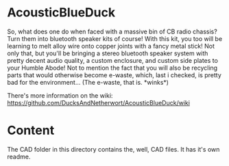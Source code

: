 # AcousticBlueDuck

So, what does one do when faced with a massive bin of CB radio chassis? Turn them into bluetooth speaker kits of course!
With this kit, you too will be learning to melt alloy wire onto copper joints with a fancy metal stick! Not only that, but you'll be bringing a stereo bluetooth speaker system
with pretty decent audio quality, a custom enclosure, and custom side plates to your Humble Abode!
Not to mention the fact that you will also be recycling parts that would otherwise become e-waste, which, last i checked, 
is pretty bad for the environment... (The e-waste, that is. \*winks\*)

There's more information on the wiki: https://github.com/DucksAndNetherwort/AcousticBlueDuck/wiki

# Content

The CAD folder in this directory contains the, well, CAD files. It has it's own readme.
